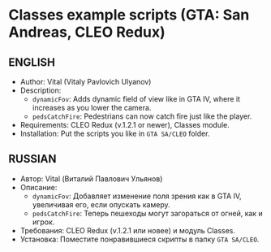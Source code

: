 # Classes example scripts (GTA: San Andreas, CLEO Redux)
## ENGLISH
* Author: Vital (Vitaly Pavlovich Ulyanov)
* Description:
  * `dynamicFov`: Adds dynamic field of view like in GTA IV, where it increases as you lower the camera.
  * `pedsCatchFire`: Pedestrians can now catch fire just like the player.
* Requirements: CLEO Redux (v.1.2.1 or newer), Classes module.
* Installation: Put the scripts you like in `GTA SA/CLEO` folder.

## RUSSIAN
* Автор: Vital (Виталий Павлович Ульянов)
* Описание:
  * `dynamicFov`: Добавляет изменение поля зрения как в GTA IV, увеличивая его, если опускать камеру.
  * `pedsCatchFire`: Теперь пешеходы могут загораться от огней, как и игрок.
* Требования: CLEO Redux (v.1.2.1 или новее) и модуль Classes.
* Установка: Поместите понравившиеся скрипты в папку `GTA SA/CLEO`.